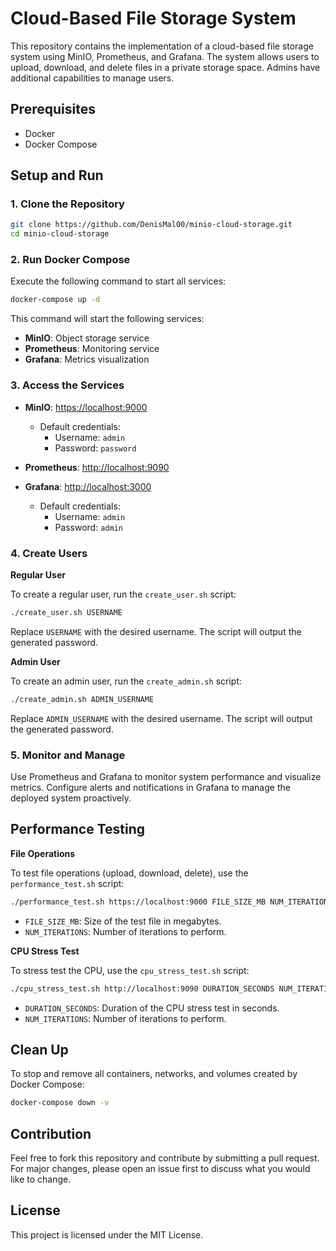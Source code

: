 
# Cloud-Based File Storage System

This repository contains the implementation of a cloud-based file storage system using MinIO, Prometheus, and Grafana. The system allows users to upload, download, and delete files in a private storage space. Admins have additional capabilities to manage users.

## Prerequisites

- Docker
- Docker Compose

## Setup and Run

### 1. Clone the Repository

```bash
git clone https://github.com/DenisMal00/minio-cloud-storage.git
cd minio-cloud-storage
```

### 2. Run Docker Compose

Execute the following command to start all services:

```bash
docker-compose up -d
```

This command will start the following services:
- **MinIO**: Object storage service
- **Prometheus**: Monitoring service
- **Grafana**: Metrics visualization

### 3. Access the Services

- **MinIO**: [https://localhost:9000](https://localhost:9000)
  - Default credentials:
    - Username: `admin`
    - Password: `password`

- **Prometheus**: [http://localhost:9090](http://localhost:9090)

- **Grafana**: [http://localhost:3000](http://localhost:3000)
  - Default credentials:
    - Username: `admin`
    - Password: `admin`

### 4. Create Users

**Regular User**

To create a regular user, run the `create_user.sh` script:

```bash
./create_user.sh USERNAME
```

Replace `USERNAME` with the desired username. The script will output the generated password.

**Admin User**

To create an admin user, run the `create_admin.sh` script:

```bash
./create_admin.sh ADMIN_USERNAME
```

Replace `ADMIN_USERNAME` with the desired username. The script will output the generated password.

### 5. Monitor and Manage

Use Prometheus and Grafana to monitor system performance and visualize metrics. Configure alerts and notifications in Grafana to manage the deployed system proactively.

## Performance Testing

**File Operations**

To test file operations (upload, download, delete), use the `performance_test.sh` script:

```bash
./performance_test.sh https://localhost:9000 FILE_SIZE_MB NUM_ITERATIONS
```

- `FILE_SIZE_MB`: Size of the test file in megabytes.
- `NUM_ITERATIONS`: Number of iterations to perform.

**CPU Stress Test**

To stress test the CPU, use the `cpu_stress_test.sh` script:

```bash
./cpu_stress_test.sh http://localhost:9090 DURATION_SECONDS NUM_ITERATIONS
```

- `DURATION_SECONDS`: Duration of the CPU stress test in seconds.
- `NUM_ITERATIONS`: Number of iterations to perform.

## Clean Up

To stop and remove all containers, networks, and volumes created by Docker Compose:

```bash
docker-compose down -v
```

## Contribution

Feel free to fork this repository and contribute by submitting a pull request. For major changes, please open an issue first to discuss what you would like to change.

## License

This project is licensed under the MIT License.
